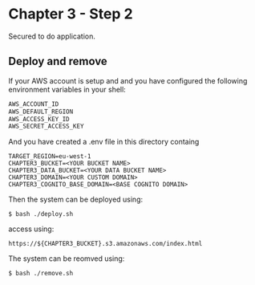 # Chapter 3 - Step 2
Secured to do application.

## Deploy and remove
If your AWS account is setup and and you have configured the following environment variables in your shell:

```sh
AWS_ACCOUNT_ID
AWS_DEFAULT_REGION
AWS_ACCESS_KEY_ID
AWS_SECRET_ACCESS_KEY
```

And you have created a .env file in this directory containg

```
TARGET_REGION=eu-west-1
CHAPTER3_BUCKET=<YOUR BUCKET NAME>
CHAPTER3_DATA_BUCKET=<YOUR DATA BUCKET NAME>
CHAPTER3_DOMAIN=<YOUR CUSTOM DOMAIN>
CHAPTER3_COGNITO_BASE_DOMAIN=<BASE COGNITO DOMAIN>
```

Then the system can be deployed using:

```
$ bash ./deploy.sh
```

access using:

```
https://${CHAPTER3_BUCKET}.s3.amazonaws.com/index.html
```

The system can be reomved using:

```
$ bash ./remove.sh
```


